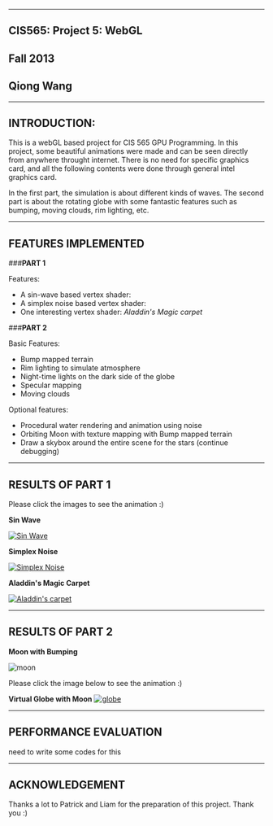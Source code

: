 -------------------------------------------------------------------------------
CIS565: Project 5: WebGL
-------------------------------------------------------------------------------
Fall 2013
-------------------------------------------------------------------------------
Qiong Wang
-------------------------------------------------------------------------------

-------------------------------------------------------------------------------
INTRODUCTION:
-------------------------------------------------------------------------------
This is a webGL based project for CIS 565 GPU Programming. 
In this project, some beautiful animations were made and can be seen directly from anywhere throught internet. 
There is no need for specific graphics card, and all the following contents were done through general intel graphics card.

In the first part, the simulation is about different kinds of waves. 
The second part is about the rotating globe with some fantastic features such as bumping, moving clouds, rim lighting, etc. 

-------------------------------------------------------------------------------
FEATURES IMPLEMENTED
-------------------------------------------------------------------------------
###**PART 1**

Features:

* A sin-wave based vertex shader:
* A simplex noise based vertex shader:
* One interesting vertex shader: *Aladdin's Magic carpet*

###**PART 2**

Basic Features:
* Bump mapped terrain
* Rim lighting to simulate atmosphere
* Night-time lights on the dark side of the globe
* Specular mapping
* Moving clouds

Optional features:
* Procedural water rendering and animation using noise 
* Orbiting Moon with texture mapping with Bump mapped terrain
* Draw a skybox around the entire scene for the stars (continue debugging)

-------------------------------------------------------------------------------
RESULTS OF PART 1
-------------------------------------------------------------------------------
Please click the images to see the animation :)

**Sin Wave**

[![Sin Wave](https://raw.github.com/GabriellaQiong/Project5-WebGL/master/basic_wave.png)](http://gabriellaqiong.github.io/Project5-WebGL/part1/index.html)


**Simplex Noise**

[![Simplex Noise](https://raw.github.com/GabriellaQiong/Project5-WebGL/master/simplex_wave.png)](http://gabriellaqiong.github.io/Project5-WebGL/part1/index_simplex.html)


**Aladdin's Magic Carpet**

[![Aladdin's carpet](https://raw.github.com/GabriellaQiong/Project5-WebGL/master/magic_carpet.png)](http://gabriellaqiong.github.io/Project5-WebGL/part1/index_custom.html)


-------------------------------------------------------------------------------
RESULTS OF PART 2
-------------------------------------------------------------------------------
**Moon with Bumping**

![moon](https://raw.github.com/GabriellaQiong/Project5-WebGL/master/moon_bump.png)

Please click the image below to see the animation :)

**Virtual Globe with Moon**
[![globe](https://raw.github.com/GabriellaQiong/Project5-WebGL/master/globe_moon_water.png)](http://gabriellaqiong.github.io/Project5-WebGL/part2/index.html)


-------------------------------------------------------------------------------
PERFORMANCE EVALUATION
-------------------------------------------------------------------------------
need to write some codes for this

-------------------------------------------------------------------------------
ACKNOWLEDGEMENT
-------------------------------------------------------------------------------
Thanks a lot to Patrick and Liam for the preparation of this project. Thank you :)
